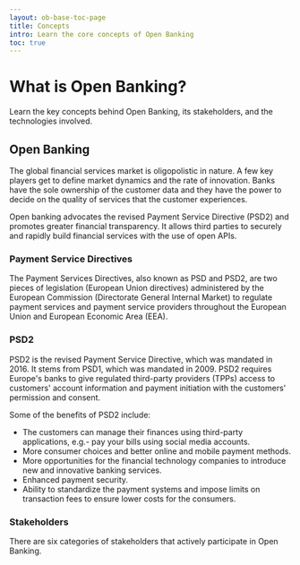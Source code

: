 ```yaml
---
layout: ob-base-toc-page
title: Concepts
intro: Learn the core concepts of Open Banking
toc: true
---
```


# What is Open Banking?

Learn the key concepts behind Open Banking, its stakeholders, and the technologies involved.

## Open Banking

The global financial services market is oligopolistic in nature. A few key players get to define market dynamics and the rate of innovation. Banks have the sole ownership of the customer data and they have the power to decide on the quality of services that the customer experiences.

Open banking advocates the revised Payment Service Directive (PSD2) and promotes greater financial transparency. It allows third parties to securely and rapidly build financial services with the use of open APIs.

### Payment Service Directives

The Payment Services Directives, also known as PSD and PSD2, are two pieces of legislation (European Union directives) administered by the European Commission (Directorate General Internal Market) to regulate payment services and payment service providers throughout the European Union and European Economic Area (EEA).

### PSD2


PSD2 is the revised Payment Service Directive, which was mandated in 2016. It stems from PSD1, which was mandated in 2009. PSD2 requires Europe's banks to give regulated third-party providers (TPPs) access to customers' account information and payment initiation with the customers' permission and consent.

Some of the benefits of PSD2 include:

- The customers can manage their finances using third-party applications, e.g.- pay your bills using social media accounts.
- More consumer choices and better online and mobile payment methods.
- More opportunities for the financial technology companies to introduce new and innovative banking services.
- Enhanced payment security.
- Ability to standardize the payment systems and impose limits on transaction fees to ensure lower costs for the consumers.

### Stakeholders

There are six categories of stakeholders that actively participate in Open Banking.

[logo]: https://github.com/adam-p/markdown-here/raw/master/src/common/images/icon48.png "Logo Title Text 2"